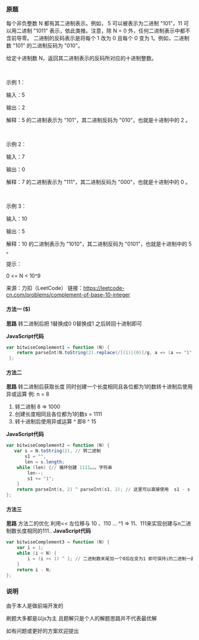 
### 原题
每个非负整数 N 都有其二进制表示。例如， 5 可以被表示为二进制 "101"，11 可以用二进制 "1011" 表示，依此类推。注意，除 N = 0 外，任何二进制表示中都不含前导零。
二进制的反码表示是将每个 1 改为 0 且每个 0 变为 1。例如，二进制数 "101" 的二进制反码为 "010"。

给定十进制数 N，返回其二进制表示的反码所对应的十进制整数。

<br/>

示例 1：

输入：5

输出：2

解释：5 的二进制表示为 "101"，其二进制反码为 "010"，也就是十进制中的 2 。

<br/>

示例 2：
 
输入：7

输出：0

解释：7 的二进制表示为 "111"，其二进制反码为 "000"，也就是十进制中的 0 。

<br/>

示例 3：

输入：10

输出：5

解释：10 的二进制表示为 "1010"，其二进制反码为 "0101"，也就是十进制中的 5 。
 
<br/>

提示：

0 <= N < 10^9


来源：力扣（LeetCode）
链接：https://leetcode-cn.com/problems/complement-of-base-10-integer

#### 方法一 ($)
 **思路**
    转二进制后把 1替换成0   0替换成1  之后转回十进制即可

**JavaScript代码**
```PowerShell
var bitwiseComplement1 = function (N) {
    return parseInt(N.toString(2).replace(/[(1)|(0)]/g, a => (a == "1" ? "0" : "1")), 2);
 };
```
#### 方法二
**思路**
转二进制后获取长度 同时创建一个长度相同且各位都为1的数转十进制后使用异或运算
例: n = 8
1. 转二进制 8 => 1000
2. 创建长度相同且各位都为1的数s = 1111
3. 转十进制后使用异或运算 ^   即8 ^ 15

**JavaScript代码**
```PowerShell
var bitwiseComplement2 = function (N) {
   var s = N.toString(2), // 转二进制
       s1 = "",          
       len = s.length;
    while (len) {// 循环创建 1111。。。字符串
        len--;
        s1 += "1";
    } 
    return parseInt(s, 2) ^ parseInt(s1, 2); // 这里可以直接使用  s1 - s 
};
```
#### 方法三
**思路**
方法二的优化 利用<< 左位移与 10 、110 ... ^1  => 11、111来实现创建与n二进制数长度相同的111..
**JavaScript代码**
```PowerShell
var bitwiseComplement3 = function (N) {
    var i = 1;
    while (i < N) {
        i = (i << 1) ^ 1; // 二进制数末尾加一个0后在变为1 即可保持i的二进制一直都是类似11111...
    }
    return i - N;
};
```
### 说明
由于本人是做前端开发的

刷题大多都是以js为主 且题解只是个人的解题思路并不代表最优解  

如有问题或更好的方案欢迎提出

